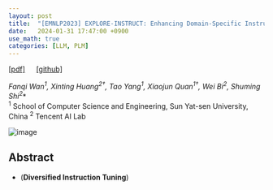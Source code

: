 ```yaml
---
layout: post
title:  "[EMNLP2023] EXPLORE-INSTRUCT: Enhancing Domain-Specific Instruction Coverage through Active Exploration"
date:   2024-01-31 17:47:00 +0900
use_math: true
categories: [LLM, PLM]
---
```


[[pdf]](https://aclanthology.org/2023.emnlp-main.587.pdf) &emsp;
[[github]](https://github.com/fanqiwan/Explore-Instruct)

**Fanqi Wan<sup>1*</sup>, Xinting Huang<sup>2†</sup>, Tao Yang<sup>1</sup>, Xiaojun Quan<sup>1†</sup>, Wei Bi<sup>2</sup>, Shuming Shi<sup>2</sup>**
<br><sup>1</sup> School of Computer Science and Engineering, Sun Yat-sen University, China <sup>2</sup> Tencent AI Lab &emsp;

![image](https://github.com/yong1-kim/yong1-kim.github.io/assets/42200027/2aa06fa7-6a45-4214-8ce2-bc4db30177f7)

## Abstract
- (**Diversified Instruction Tuning**) 
